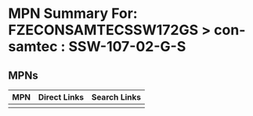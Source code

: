 



# MPN Summary For: FZECONSAMTECSSW172GS > con-samtec : SSW-107-02-G-S

## MPNs
  

|MPN|Direct Links|Search Links|
| :--- | :--- | :--- |
||||

